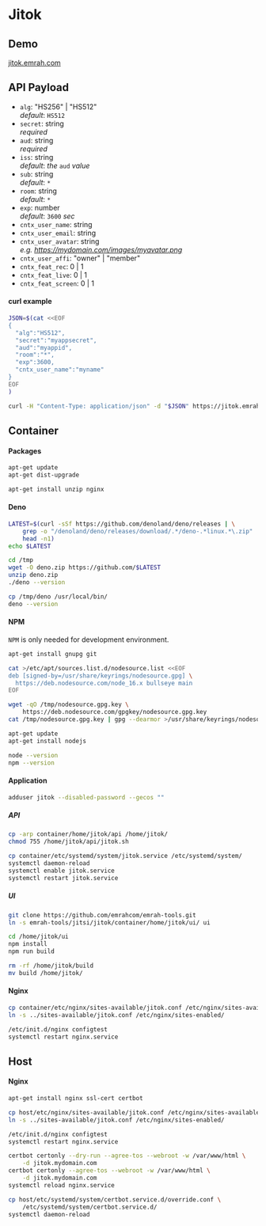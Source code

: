 # Jitok

## Demo

[jitok.emrah.com](https://jitok.emrah.com/)

## API Payload

- `alg`: "HS256" | "HS512"\
  _default_: `HS512`
- `secret`: string\
  _required_
- `aud`: string\
  _required_
- `iss`: string\
  _default_: _the_ `aud` _value_
- `sub`: string\
  _default_: `*`
- `room`: string\
  _default_: `*`
- `exp`: number\
  _default_: `3600` _sec_
- `cntx_user_name`: string
- `cntx_user_email`: string
- `cntx_user_avatar`: string\
  _e.g. https://mydomain.com/images/myavatar.png_
- `cntx_user_affi`: "owner" | "member"
- `cntx_feat_rec`: 0 | 1
- `cntx_feat_live`: 0 | 1
- `cntx_feat_screen`: 0 | 1

#### curl example

```bash
JSON=$(cat <<EOF
{
  "alg":"HS512",
  "secret":"myappsecret",
  "aud":"myappid",
  "room":"*",
  "exp":3600,
  "cntx_user_name":"myname"
}
EOF
)

curl -H "Content-Type: application/json" -d "$JSON" https://jitok.emrah.com/api
```

## Container

#### Packages

```bash
apt-get update
apt-get dist-upgrade

apt-get install unzip nginx
```

#### Deno

```bash
LATEST=$(curl -sSf https://github.com/denoland/deno/releases | \
    grep -o "/denoland/deno/releases/download/.*/deno-.*linux.*\.zip" | \
    head -n1)
echo $LATEST

cd /tmp
wget -O deno.zip https://github.com/$LATEST
unzip deno.zip
./deno --version

cp /tmp/deno /usr/local/bin/
deno --version
```

#### NPM

`NPM` is only needed for development environment.

```bash
apt-get install gnupg git

cat >/etc/apt/sources.list.d/nodesource.list <<EOF
deb [signed-by=/usr/share/keyrings/nodesource.gpg] \
  https://deb.nodesource.com/node_16.x bullseye main
EOF

wget -qO /tmp/nodesource.gpg.key \
    https://deb.nodesource.com/gpgkey/nodesource.gpg.key
cat /tmp/nodesource.gpg.key | gpg --dearmor >/usr/share/keyrings/nodesource.gpg

apt-get update
apt-get install nodejs

node --version
npm --version
```

#### Application

```bash
adduser jitok --disabled-password --gecos ""
```

##### API

```bash
cp -arp container/home/jitok/api /home/jitok/
chmod 755 /home/jitok/api/jitok.sh

cp container/etc/systemd/system/jitok.service /etc/systemd/system/
systemctl daemon-reload
systemctl enable jitok.service
systemctl restart jitok.service
```

##### UI

```bash
git clone https://github.com/emrahcom/emrah-tools.git
ln -s emrah-tools/jitsi/jitok/container/home/jitok/ui/ ui

cd /home/jitok/ui
npm install
npm run build

rm -rf /home/jitok/build
mv build /home/jitok/
```

#### Nginx

```bash
cp container/etc/nginx/sites-available/jitok.conf /etc/nginx/sites-available/
ln -s ../sites-available/jitok.conf /etc/nginx/sites-enabled/

/etc/init.d/nginx configtest
systemctl restart nginx.service
```

## Host

#### Nginx

```bash
apt-get install nginx ssl-cert certbot

cp host/etc/nginx/sites-available/jitok.conf /etc/nginx/sites-available/
ln -s ../sites-available/jitok.conf /etc/nginx/sites-enabled/

/etc/init.d/nginx configtest
systemctl restart nginx.service

certbot certonly --dry-run --agree-tos --webroot -w /var/www/html \
    -d jitok.mydomain.com
certbot certonly --agree-tos --webroot -w /var/www/html \
    -d jitok.mydomain.com
systemctl reload nginx.service

cp host/etc/systemd/system/certbot.service.d/override.conf \
    /etc/systemd/system/certbot.service.d/
systemctl daemon-reload
```
